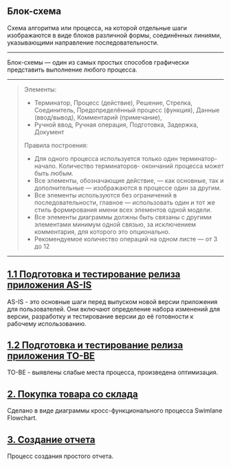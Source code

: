 ## Блок-схема        
Схема алгоритма или процесса, на которой отдельные шаги изображаются в виде блоков различной формы, соединённых линиями, указывающими направление последовательности.    
__________
Блок-схемы — один из самых простых способов графически представить выполнение любого процесса.
__________
> Элементы:
> * Терминатор, Процесс (действие), Решение, Стрелка, Соединитель, Предопределённый процесс (функция), Данные (ввод/вывод), Комментарий (примечание),     
> * Ручной ввод, Ручная операция, Подготовка, Задержка, Документ
>           
> Правила построения:
> * Для одного процесса используется только один терминатор-начало. Количество терминаторов- окончаний процесса может быть любым.
> * Все элементы, обозначающие действие, — как основные, так и дополнительные — изображаются в процессе один за другим. 
> * Все элементы используются без ограничений в последовательности, главное — использовать один и тот же стиль формирования имени всех элементов одной модели.
> * Все элементы диаграммы должны быть связаны с другими элементами минимум одной связью, за исключением комментария, для которого это опционально.
> * Рекомендуемое количество операций на одном листе — от 3 до 12           
_________________
         
## [1.1 Подготовка и тестирование релиза приложения AS-IS](https://github.com/kornilovaap/Business_process_modeling/blob/main/Flowchart/%D0%BC%D0%BE%D0%B1_%D0%BF%D1%80%D0%B8%D0%BB_AS-IS.pdf)            
AS-IS - это основные шаги перед выпуском новой версии приложения для пользователей. Они включают определение набора изменений для версии, разработку и тестирование версии до её готовности к рабочему использованию. 
           
## [1.2 Подготовка и тестирование релиза приложения TO-BE](https://github.com/kornilovaap/Business_process_modeling/blob/main/Flowchart/%D0%BC%D0%BE%D0%B1_%D0%BF%D1%80%D0%B8%D0%BB_TO-BE.pdf)         
TO-BE - выявлены слабые места процесса, произведена оптимизация.
           
## [2. Покупка товара со склада](https://github.com/kornilovaap/Business_process_modeling/blob/main/Flowchart/%D0%9F%D0%BE%D0%BA%D1%83%D0%BF%D0%BA%D0%B0_%D1%82%D0%BE%D0%B2%D0%B0%D1%80%D0%B0.pdf)    
Сделано в виде диаграммы кросс-функционального процесса Swimlane Flowchart.      
      
## [3. Создание отчета](https://github.com/kornilovaap/Business_process_modeling/blob/main/Flowchart/%D0%A1%D0%BE%D0%B7%D0%B4%D0%B0%D0%BD%D0%B8%D0%B5_%D0%BE%D1%82%D1%87%D0%B5%D1%82%D0%B0.pdf)    
Процесс создания простого отчета.   
                  
## []()

